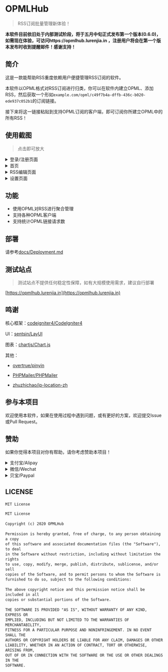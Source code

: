 # OPMLHub

> RSS订阅批量管理新体验！

**本软件目前依旧处于内部测试阶段，将于五月中旬正式发布第一个版本(0.6.0)，如需现在体验，可访问https://opmlhub.lurenjia.in ，注册用户将会在第一个版本发布时收到提醒邮件！感谢支持！**

## 简介

这是一款能帮助RSS重度依赖用户便捷管理RSS订阅的软件。

本软件以OPML格式对RSS订阅进行归类，你可以在软件内建立OPML、添加RSS，然后获取一个形如`example.com/opml/c49f7b4a-dffb-436c-b020-ede937c052b1`的订阅链接。

接下来将这一链接粘贴到支持OPML订阅的客户端，即可订阅你所建立OPML中的所有RSS！

## 使用截图

> 点击即可放大

<details>
  <summary>登录/注册页面</summary>
  <img src="https://raw.githubusercontent.com/LuRenJiasWorld/OPMLHub/master/images/snapshot_login.png" width="800" />
</details>

<details>
  <summary>首页</summary>
  <img src="https://raw.githubusercontent.com/LuRenJiasWorld/OPMLHub/master/images/snapshot_homepage.png" width="800" />
</details>

<details>
  <summary>RSS编辑页面</summary>
    <img src="https://raw.githubusercontent.com/LuRenJiasWorld/OPMLHub/master/images/snapshot_rss_edit.png" width="800" />
</details>

<details>
  <summary>设置页面</summary>
      <img src="https://raw.githubusercontent.com/LuRenJiasWorld/OPMLHub/master/images/snapshot_settings.png" width="800" />
</details>

## 功能

- 使用OPML对RSS进行聚合管理
- 支持各种OPML客户端
- 支持统计OPML链接请求数

## 部署

请参考[docs/Deployment.md](https://github.com/LuRenJiasWorld/OPMLHub/blob/master/docs/Deployment.md)

## 测试站点

> 测试站点不提供任何稳定性保障，如有大规模使用需求，建议自行部署

[https://opmlhub.lurenjia.in](https://opmlhub.lurenjia.in)

## 鸣谢

核心框架：[codeigniter4/CodeIgniter4](https://github.com/codeigniter4/CodeIgniter4)

UI：[sentsin/LayUI](https://github.com/sentsin/layui)

图表：[chartjs/Chart.js](https://github.com/chartjs/Chart.js)

其他：

- [overtrue/pinyin](https://github.com/overtrue/pinyin)

- [PHPMailer/PHPMailer](https://github.com/PHPMailer/PHPMailer)

- [zhuzhichao/ip-location-zh](https://github.com/zhuzhichao/ip-location-zh)

## 参与本项目

欢迎使用本软件，如果在使用过程中遇到问题，或有更好的方案，欢迎提交Issue或Pull Request。

## 赞助

如果你觉得本项目对你有帮助，请你考虑赞助本项目！

<details>
  <summary>支付宝/Alipay</summary>
      <img src="https://raw.githubusercontent.com/LuRenJiasWorld/OPMLHub/master/images/donate_alipay.png" width="200" />
</details>

<details>
  <summary>微信/Wechat</summary>
      <img src="https://raw.githubusercontent.com/LuRenJiasWorld/OPMLHub/master/images/donate_wechat.png" width="200" />
</details>

<details>
  <summary>贝宝/Paypal</summary>
  <a href="https://www.paypal.me/lurenjia" target="_blank">https://www.paypal.me/lurenjia</a>
</details>

## LICENSE

`MIT License`

```
MIT License

Copyright (c) 2020 OPMLHub

Permission is hereby granted, free of charge, to any person obtaining a copy
of this software and associated documentation files (the "Software"), to deal
in the Software without restriction, including without limitation the rights
to use, copy, modify, merge, publish, distribute, sublicense, and/or sell
copies of the Software, and to permit persons to whom the Software is
furnished to do so, subject to the following conditions:

The above copyright notice and this permission notice shall be included in all
copies or substantial portions of the Software.

THE SOFTWARE IS PROVIDED "AS IS", WITHOUT WARRANTY OF ANY KIND, EXPRESS OR
IMPLIED, INCLUDING BUT NOT LIMITED TO THE WARRANTIES OF MERCHANTABILITY,
FITNESS FOR A PARTICULAR PURPOSE AND NONINFRINGEMENT. IN NO EVENT SHALL THE
AUTHORS OR COPYRIGHT HOLDERS BE LIABLE FOR ANY CLAIM, DAMAGES OR OTHER
LIABILITY, WHETHER IN AN ACTION OF CONTRACT, TORT OR OTHERWISE, ARISING FROM,
OUT OF OR IN CONNECTION WITH THE SOFTWARE OR THE USE OR OTHER DEALINGS IN THE
SOFTWARE.
```

